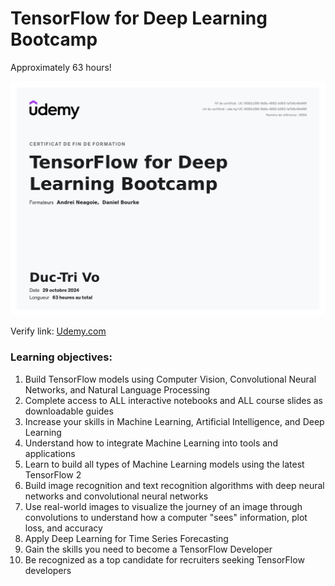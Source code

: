 # TensorFlow for Deep Learning Bootcamp

Approximately 63 hours!

![Certificate](images/Certificate.jpg)

Verify link: [Udemy.com](https://www.udemy.com/certificate/UC-0082c299-5b8e-4952-b063-1a7b8c49d49f/)

### Learning objectives:
1. Build TensorFlow models using Computer Vision, Convolutional Neural Networks, and Natural Language Processing  
2. Complete access to ALL interactive notebooks and ALL course slides as downloadable guides  
3. Increase your skills in Machine Learning, Artificial Intelligence, and Deep Learning  
4. Understand how to integrate Machine Learning into tools and applications  
5. Learn to build all types of Machine Learning models using the latest TensorFlow 2  
6. Build image recognition and text recognition algorithms with deep neural networks and convolutional neural networks  
7. Use real-world images to visualize the journey of an image through convolutions to understand how a computer "sees" information, plot loss, and accuracy  
8. Apply Deep Learning for Time Series Forecasting  
9. Gain the skills you need to become a TensorFlow Developer  
10. Be recognized as a top candidate for recruiters seeking TensorFlow developers
